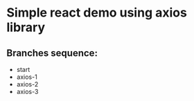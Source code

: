 # Simple react demo using axios library

## Branches sequence:
- start
- axios-1
- axios-2
- axios-3